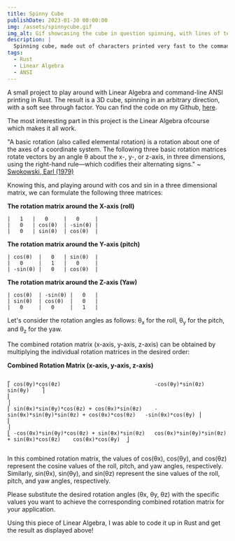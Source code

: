 ```yaml
---
title: Spinny Cube
publishDate: 2023-01-30 00:00:00
img: /assets/spinnycube.gif
img_alt: Gif showcasing the cube in question spinning, with lines of text documenting statistics.
description: |
  Spinning cube, made out of characters printed very fast to the commandline using Rust and Linear Algebra!
tags:
  - Rust
  - Linear Algebra
  - ANSI
---
```


A small project to play around with Linear Algebra and command-line ANSI printing in Rust. The result is a 3D cube, spinning in an arbitrary direction, with a soft see through factor. You can find the code on my Github, [here](https://github.com/Jurkyy/spinny-cube).

The most interesting part in this project is the Linear Algebra ofcourse which makes it all work.

"A basic rotation (also called elemental rotation) is a rotation about one of the axes of a coordinate system. The following three basic rotation matrices rotate vectors by an angle θ about the x-, y-, or z-axis, in three dimensions, using the right-hand rule—which codifies their alternating signs." ~ [Swokowski, Earl (1979)](https://archive.org/details/studentsupplemen00bron)

Knowing this, and playing around with cos and sin in a three dimensional matrix, we can formulate the following three matrices:

**The rotation matrix around the X-axis (roll)**
```
|   1   |   0     |   0     |
|   0   | cos(θ)  | -sin(θ) |
|   0   | sin(θ)  | cos(θ)  |
```

**The rotation matrix around the Y-axis (pitch)**
```
| cos(θ)  |   0   | sin(θ)  |
|   0     |   1   |   0     |
| -sin(θ) |   0   | cos(θ)  |
```

**The rotation matrix around the Z-axis (Yaw)**
```
| cos(θ)  | -sin(θ) |   0   |
| sin(θ)  | cos(θ)  |   0   |
|   0     |   0     |   1   |
```
Let's consider the rotation angles as follows: θ<sub>x</sub> for the roll, θ<sub>y</sub> for the pitch, and θ<sub>z</sub> for the yaw.

The combined rotation matrix (x-axis, y-axis, z-axis) can be obtained by multiplying the individual rotation matrices in the desired order:

**Combined Rotation Matrix (x-axis, y-axis, z-axis)**
```

⎡ cos(θy)*cos(θz)                              -cos(θy)*sin(θz)                                   sin(θy)    ⎤
⎢                                                                                                            ⎥
⎢ sin(θx)*sin(θy)*cos(θz) + cos(θx)*sin(θz)    -sin(θx)*sin(θy)*sin(θz) + cos(θx)*cos(θz)   -sin(θx)*cos(θy) ⎥
⎢                                                                                                            ⎥
⎣ -cos(θx)*sin(θy)*cos(θz) + sin(θx)*sin(θz)   cos(θx)*sin(θy)*sin(θz) + sin(θx)*cos(θz)    cos(θx)*cos(θy)  ⎦


```
In this combined rotation matrix, the values of cos(θx), cos(θy), and cos(θz) represent the cosine values of the roll, pitch, and yaw angles, respectively. Similarly, sin(θx), sin(θy), and sin(θz) represent the sine values of the roll, pitch, and yaw angles, respectively.

Please substitute the desired rotation angles (θx, θy, θz) with the specific values you want to achieve the corresponding combined rotation matrix for your application.

Using this piece of Linear Algebra, I was able to code it up in Rust and get the result as displayed above!